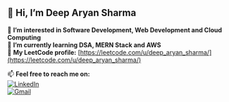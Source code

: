## 👋 Hi, I’m Deep Aryan Sharma

👀 **I’m interested in Software Development, Web Development and Cloud Computing**  
🌱 **I’m currently learning DSA, MERN Stack and AWS**  
🔭 **My LeetCode profile:** [https://leetcode.com/u/deep_aryan_sharma/](https://leetcode.com/u/deep_aryan_sharma/)

📫 **Feel free to reach me on:**  
[![LinkedIn](https://img.shields.io/badge/LinkedIn-DeepAryanSharma-blue?style=flat&logo=linkedin)](https://www.linkedin.com/in/deep-aryan-sharma/)  
[![Gmail](https://img.shields.io/badge/Gmail-aryan153sharma@gmail.com-red?style=flat&logo=gmail)](mailto:aryan153sharma@gmail.com)




<!--
**Anushkatech5/Anushkatech5** is a ✨ _special_ ✨ repository because its `README.md` (this file) appears on your GitHub profile.

Here are some ideas to get you started:

- 🔭 I’m currently working on ...
- 🌱 I’m currently learning ...
- 👯 I’m looking to collaborate on ...
- 🤔 I’m looking for help with ...
- 💬 Ask me about ...
- 📫 How to reach me: ...
- 😄 Pronouns: ...
- ⚡ Fun fact: ...
-->
